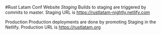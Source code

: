 #Rust Latam Conf Website
*Staging*
Builds to staging are triggered by commits to master.
Staging URL is https://rustlatam-nightly.netlify.com


Production
Production deployments are done by promoting Staging in the Netlify.
Production URL is https://rustlatam.org